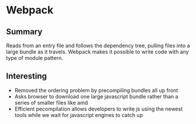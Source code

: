 # Webpack

## Summary
Reads from an entry file and follows the dependency tree, pulling files into a large bundle as it travels. Webpack makes it possible to write code with any type of module pattern. 

## Interesting
- Removed the ordering problem by precompiling bundles all up front
- Asks browser to download one large javascript bundle rather than a series of smaller files like amd
- Efficient pecompilation allows developers to write js using the newest tools while we wait for javascript engines to catch up

